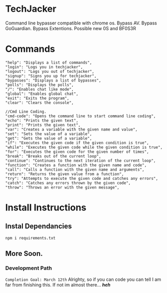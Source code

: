 # TechJacker
Command line bypasser compatible with chrome os. Bypass AV. Bypass GoGuardian. Bypass Extentions. Possible new 0S and BF0S3R


# Commands
```
"help": "Displays a list of commands",
"login": "Logs you in techjacker",
"logout": "Logs you out of techjacker",
"signup": "Signs you up for techjacker",
"bypasses": "Displays a list of bypasses",
"polls": "Displays the polls",
"/": "Enables chat like mode",
"global": "Enables global chat",
"exit": "Exits the program",
"clear": "Clears the console",

//Cmd Line Coding.
"cmd-code": "Opens the command line to start command line coding",
"echo": "Prints the given text",
"print": "Prints the given text",
"var": "Creates a variable with the given name and value",
"set": "Sets the value of a variable",
"get": "Gets the value of a variable",
"if": "Executes the given code if the given condition is true",
"while": "Executes the given code while the given condition is true",
"for": "Executes the given code for the given number of times",
"break": "Breaks out of the current loop",
"continue": "Continues to the next iteration of the current loop",
"function": "Creates a function with the given name and code",
"call": "Calls a function with the given name and arguments",
"return": "Returns the given value from a function",
"try": "Attempts to execute the given code and catches any errors",
"catch": "Catches any errors thrown by the given code",
"throw": "Throws an error with the given message",
```
# Install Instructions

## Instal Dependancies
```
npm i requirements.txt
```
## More Soon.

### Development Path

```Completion Goal: March 12th```
Alrighty, so if you can code you can tell I am far from finishing this. If not im almost there... ***heh***
